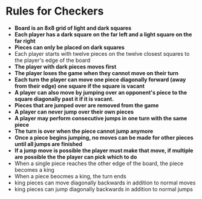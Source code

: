 # Rules for Checkers

- **Board is an 8x8 grid of light and dark squares**
- **Each player has a dark square on the far left and a light square on the far right**
- **Pieces can only be placed on dark squares**
- Each player starts with twelve pieces on the twelve closest squares to the player's edge of the board
- **The player with dark pieces moves first**
- **The player loses the game when they cannot move on their turn**
- **Each turn the player can move one piece diagonally forward (away from their edge) one square if the square is vacant**
- **A player can also move by jumping over an opponent's piece to the square diagonally past it if it is vacant.**
- **Pieces that are jumped over are removed from the game**
- **A player can never jump over their own pieces**
- **A player may perform consecutive jumps in one turn with the same piece**
- **The turn is over when the piece cannot jump anymore**
- **Once a piece begins jumping, no moves can be made for other pieces until all jumps are finished**
- **If a jump move is possible the player must make that move, if multiple are possible the the player can pick which to do**
- When a single piece reaches the other edge of the board, the piece becomes a king
- When a piece beocmes a king, the turn ends
- king pieces can move diagonally backwards in addition to normal moves
- king pieces can jump diagonally backwards in addition to normal jumps